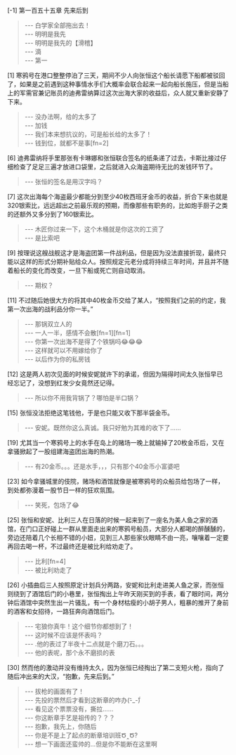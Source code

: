 
[-1] 第一百五十五章 先来后到
>--- 白学家全部拖出去！<br>
>--- 明明是我先<br>
>--- 明明是我先的【滑稽】<br>
>--- 滴<br>
>--- 第一<br>

[1] 寒鸦号在港口整整停泊了三天，期间不少人向张恒这个船长请愿下船都被驳回了，如果是之前遇到这种事情水手们大概率会联合起来一起向船长施压，但是当船上的军需官兼记账员的迪弗雷纳算过这次出海大家的收益后，众人就又重新安静了下来。
>--- 没办法啊，给的太多了<br>
>--- 加钱<br>
>--- 我们本来想抗议的，可是船长给的太多了！<br>
>--- 钱到位，就都不是事[fn=2]<br>

[6] 迪弗雷纳将手里那张有卡琳娜和张恒联合签名的纸条递了过去，卡斯比接过仔细检查了足足三遍才放进口袋里，之后就进入众海盗期待无比的发钱环节了。
>--- 张恒的签名是用汉字吗？<br>

[7] 这次出海每个海盗最少都能分到至少40枚西班牙金币的收益，折合下来也就是320银索比，远远超出之前最乐观的预期，而像那些有职务的，比如炮手厨子之类的还额外又多分到了160银索比。
>--- 木匠你过来一下，这个木桶就是你这次的工资了<br>
>--- 是比索吧<br>

[9] 按理说这艘战舰这才是海盗团第一件战利品，但是因为没法直接折现，最终只能以这样的形式分期补贴给众人。按照规定元老分成将持续三年时间，并且并不随着船长的变化而改变，一旦下船或死亡则自动取消。
>--- 期权？<br>

[11] 不过随后她很大方的将其中40枚金币交给了某人，“按照我们之前的约定，我第一次出海的战利品分你一半。”
>--- 那锅双立人的<br>
>--- 一人一半，感情不会散[fn=1][fn=1]<br>
>--- 你第一次出海不是得了个铁锅吗😂😂😂<br>
>--- 这样就可以不用嫁给你了<br>
>--- 以后作为你的私房钱<br>

[12] 这是两人初次见面的时候安妮就许下的承诺，但因为隔得时间太久张恒早已经忘记了，没想到红发少女竟然还记得。
>--- 所以你不用我背锅了？哪怕是半口锅？<br>

[15] 张恒没法拒绝这笔钱他，于是也只能又收下那半袋金币。
>--- 安妮。既然你这么真诚。我只好勉为其难的收下了……<br>

[19] 尤其当一个寒鸦号上的水手在岛上的赌场一晚上就输掉了20枚金币后，又在拿骚掀起了一股组建海盗团出海的热潮。
>--- 有20金币。。。还是水手，，，只有那个40金币小富婆吧<br>

[23] 如今拿骚城里的伎院，赌场和酒馆就像是被寒鸦号的众船员给包场了一样，到处都弥漫着一股节日一样的狂欢氛围。
>--- 笑死，包场了😂<br>

[25] 张恒和安妮、比利三人在日落的时候一起来到了一座名为美人鱼之家的酒馆，在门口正好碰上一群从里面走出来的寒鸦号船员，大部分人都喝的醉醺醺的，旁边还陪着几个长相不错的小妞，见到三人那些家伙眼睛不由一亮，嚷嚷着一定要再回去喝一杯，不过最终还是被比利给劝走了。
>--- 比利[fn=4]<br>
>--- 被比利劝走了<br>

[26] 小插曲后三人按照原定计划兵分两路，安妮和比利走进美人鱼之家，而张恒则绕到了酒馆后门的小巷里，张恒掏出上午昨天刚买到的手表，看了眼时间，两分钟后酒馆中突然生出一片骚乱，有一个身材枯瘦的小胡子男人，粗暴的推开了身前的酒客和女招待，一路狂奔向酒馆后门。
>--- 宅狼你真牛！这个细节你都想到了！<br>
>--- 这时候不应该是怀表吗？<br>
>--- .他的表过了半夜十二点就是个磨刀石。。。<br>
>--- 他的表呢，那个永不磨损的表<br>

[30] 然而他的激动并没有维持太久，因为张恒已经掏出了第二支短火枪，指向了随后冲出来的大汉，“抱歉，先来后到。”
>--- 拔枪的画面有了！<br>
>--- 先投的票然后才看到这断章的咋办(-᷅_-᷄)<br>
>--- 看见这个票票没有，撕拉……<br>
>--- 你这断章手艺是祖传的？？？<br>
>--- 抱歉，我先上，你随后<br>
>--- 你是不是上了起点的断章培训班Ծ‸Ծ?<br>
>--- 想一下画面还蛮帅的...但是你不能断在这里啊<br>
